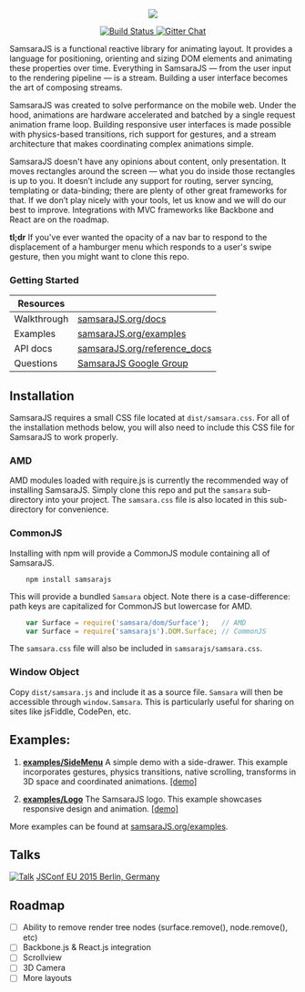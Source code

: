 <p align="center"><img src="http://i.imgur.com/VOiEqxD.png"></p>

<p align="center">
  <a href="https://travis-ci.org/dmvaldman/samsara">
    <img src="https://travis-ci.org/dmvaldman/samsara.svg?branch=master" alt="Build Status">
  </a>
  <a href="https://gitter.im/dmvaldman/samsara">
    <img src="https://badges.gitter.im/dmvaldman/samsara.svg" alt="Gitter Chat">
  </a>
</p>

SamsaraJS is a functional reactive library for animating layout. It provides a language for positioning,
orienting and sizing DOM elements and animating these properties over time. Everything in SamsaraJS — from 
the user input to the rendering pipeline — is a stream. Building a user interface becomes the art of composing streams.

SamsaraJS was created to solve performance on the mobile web. Under the hood, animations are hardware accelerated 
and batched by a single request animation frame loop. Building responsive user interfaces
is made possible with physics-based transitions, rich support for gestures, and a stream architecture that 
makes coordinating complex animations simple.

SamsaraJS doesn't have any opinions about content, only presentation. It moves rectangles around the screen — 
what you do inside those rectangles is up to you. It doesn’t include any support for routing, server syncing, 
templating or data-binding; there are plenty of other great frameworks for that. If we don’t play nicely with your tools, 
let us know and we will do our best to improve. Integrations with MVC frameworks like Backbone and React are on the roadmap.

**tl;dr** If you've ever wanted the opacity of a nav bar to respond to the displacement of a hamburger menu which
responds to a user's swipe gesture, then you might want to clone this repo.

### Getting Started

| Resources      ||
| -------------- | ------------- |
| Walkthrough    | [samsaraJS.org/docs](http://www.samsaraJS.org/docs)  |
| Examples       | [samsaraJS.org/examples](http://www.samsaraJS.org/examples)  |
| API docs       | [samsaraJS.org/reference_docs](http://www.samsaraJS.org/reference_docs)  |
| Questions      | [SamsaraJS Google Group](https://groups.google.com/forum/#!forum/samsarajs) |

## Installation

SamsaraJS requires a small CSS file located at `dist/samsara.css`. For all of the installation methods
below, you will also need to include this CSS file for SamsaraJS to work properly.

### AMD

AMD modules loaded with require.js is currently the recommended way of installing SamsaraJS.
Simply clone this repo and put the `samsara` sub-directory into your project. The `samsara.css` file
is also located in this sub-directory for convenience.

### CommonJS

Installing with npm will provide a CommonJS module containing all of SamsaraJS.

```
	npm install samsarajs
```

This will provide a bundled `Samsara` object. Note there is a case-difference: path keys are
capitalized for CommonJS but lowercase for AMD.

```js
	var Surface = require('samsara/dom/Surface');   // AMD
	var Surface = require('samsarajs').DOM.Surface; // CommonJS
```

The `samsara.css` file will also be included in `samsarajs/samsara.css`.

### Window Object

Copy `dist/samsara.js` and include it as a source file. `Samsara` will then be accessible
through `window.Samsara`. This is particularly useful for sharing on sites like jsFiddle, CodePen, etc.

## Examples:

1. [**examples/SideMenu**](https://github.com/dmvaldman/samsara/tree/master/examples/SideMenu)
A simple demo with a side-drawer. This example incorporates gestures, physics transitions, native scrolling, transforms 
in 3D space and coordinated animations.
[[demo]](http://goo.gl/nhRGeg)

2. [**examples/Logo**](https://github.com/dmvaldman/samsara/tree/master/examples/Logo)
The SamsaraJS logo. This example showcases responsive design and animation.
[[demo]](http://goo.gl/p4HQiv)

More examples can be found at [samsaraJS.org/examples](http://www.samsaraJS.org/examples).

## Talks
[![Talk](http://i.imgur.com/tGbmVk4.png)](https://www.youtube.com/watch?v=biJXpv-6XVY)
[JSConf EU 2015 Berlin, Germany](https://www.youtube.com/watch?v=biJXpv-6XVY)

## Roadmap
- [ ] Ability to remove render tree nodes (surface.remove(), node.remove(), etc)
- [ ] Backbone.js & React.js integration
- [ ] Scrollview
- [ ] 3D Camera
- [ ] More layouts
